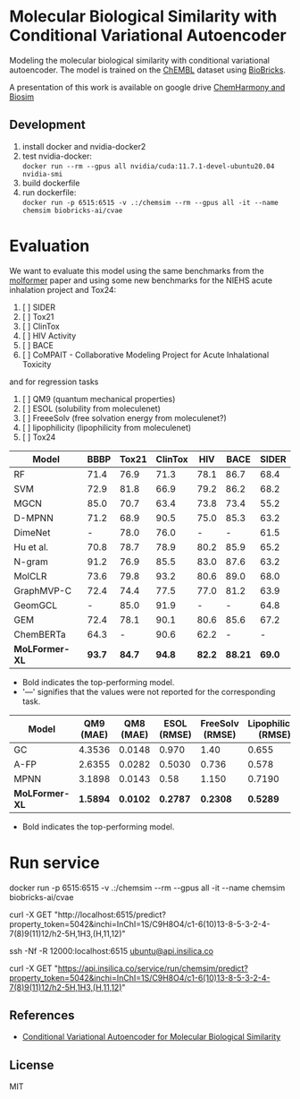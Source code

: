 # Molecular Biological Similarity with Conditional Variational Autoencoder

Modeling the molecular biological similarity with conditional variational autoencoder. The model is trained on the [ChEMBL](https://www.ebi.ac.uk/chembl/) dataset using [BioBricks](https://biobricks.ai). 

A presentation of this work is available on google drive [ChemHarmony and Biosim](https://docs.google.com/presentation/d/1Krz6eh7ooOLe84m01M2C_3Q9-qsFZ4L9L3IixzDIQWc/edit)

## Development
1. install docker and nvidia-docker2
2. test nvidia-docker:  
`docker run --rm --gpus all nvidia/cuda:11.7.1-devel-ubuntu20.04 nvidia-smi`
3. build dockerfile
4. run dockerfile:  
`docker run -p 6515:6515 -v .:/chemsim --rm --gpus all -it --name chemsim biobricks-ai/cvae`


# Evaluation
We want to evaluate this model using the same benchmarks from the [molformer](https://doi.org/10.1038/s42256-022-00580-7) paper and using some new benchmarks for the NIEHS acute inhalation project and Tox24:

1. [ ] SIDER
2. [ ] Tox21
3. [ ] ClinTox
4. [ ] HIV Activity
5. [ ] BACE
6. [ ] CoMPAIT - Collaborative Modeling Project for Acute Inhalational Toxicity

and for regression tasks
1. [ ] QM9 (quantum mechanical properties)
2. [ ] ESOL (solubility from moleculenet)
3. [ ] FreeeSolv (free solvation energy from moleculenet?)
4. [ ] lipophilicity (lipophilicity from moleculenet)
5. [ ] Tox24

| Model           | BBBP  | Tox21 | ClinTox | HIV   | BACE  | SIDER |
|-----------------|-------|-------|---------|-------|-------|-------|
| RF              | 71.4  | 76.9  | 71.3    | 78.1  | 86.7  | 68.4  |
| SVM             | 72.9  | 81.8  | 66.9    | 79.2  | 86.2  | 68.2  |
| MGCN            | 85.0  | 70.7  | 63.4    | 73.8  | 73.4  | 55.2  |
| D-MPNN          | 71.2  | 68.9  | 90.5    | 75.0  | 85.3  | 63.2  |
| DimeNet         | -     | 78.0  | 76.0    | -     | -     | 61.5  |
| Hu et al.       | 70.8  | 78.7  | 78.9    | 80.2  | 85.9  | 65.2  |
| N-gram          | 91.2  | 76.9  | 85.5    | 83.0  | 87.6  | 63.2  |
| MolCLR          | 73.6  | 79.8  | 93.2    | 80.6  | 89.0  | 68.0  |
| GraphMVP-C      | 72.4  | 74.4  | 77.5    | 77.0  | 81.2  | 63.9  |
| GeomGCL         | -     | 85.0  | 91.9    | -     | -     | 64.8  |
| GEM             | 72.4  | 78.1  | 90.1    | 80.6  | 85.6  | 67.2  |
| ChemBERTa       | 64.3  | -     | 90.6    | 62.2  | -     | -     |
| **MoLFormer-XL**| **93.7** | **84.7** | **94.8** | **82.2** | **88.21** | **69.0** |

* Bold indicates the top-performing model. 
* '—' signifies that the values were not reported for the corresponding task.

| Model           | QM9 (MAE) | QM8 (MAE) | ESOL (RMSE) | FreeSolv (RMSE) | Lipophilicity (RMSE) |
|-----------------|------------|-----------|-------------|-----------------|----------------------|
| GC              | 4.3536     | 0.0148    | 0.970       | 1.40            | 0.655                |
| A-FP            | 2.6355     | 0.0282    | 0.5030      | 0.736           | 0.578                |
| MPNN            | 3.1898     | 0.0143    | 0.58        | 1.150           | 0.7190               |
| **MoLFormer-XL**| **1.5894** | **0.0102**| **0.2787**  | **0.2308**      | **0.5289**           |

* Bold indicates the top-performing model.


# Run service

<!-- start container -->
docker run -p 6515:6515 -v .:/chemsim --rm --gpus all -it --name chemsim biobricks-ai/cvae

<!-- test things are working -->
curl -X GET "http://localhost:6515/predict?property_token=5042&inchi=InChI=1S/C9H8O4/c1-6(10)13-8-5-3-2-4-7(8)9(11)12/h2-5H,1H3,(H,11,12)"

<!-- create reverse tunnel from api.insilica.co 12000 to localhost:6515 -->
ssh -Nf -R 12000:localhost:6515 ubuntu@api.insilica.co

<!-- test against api.insilica.co -->
curl -X GET "https://api.insilica.co/service/run/chemsim/predict?property_token=5042&inchi=InChI=1S/C9H8O4/c1-6(10)13-8-5-3-2-4-7(8)9(11)12/h2-5H,1H3,(H,11,12)"

## References

* [Conditional Variational Autoencoder for Molecular Biological Similarity](https://arxiv.org/abs/XXX.XXXXX)

## License
MIT
